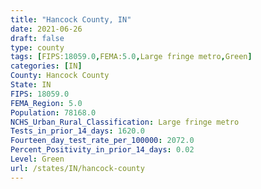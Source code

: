 ```yaml
---
title: "Hancock County, IN"
date: 2021-06-26
draft: false
type: county
tags: [FIPS:18059.0,FEMA:5.0,Large fringe metro,Green]
categories: [IN]
County: Hancock County
State: IN
FIPS: 18059.0
FEMA_Region: 5.0
Population: 78168.0
NCHS_Urban_Rural_Classification: Large fringe metro
Tests_in_prior_14_days: 1620.0
Fourteen_day_test_rate_per_100000: 2072.0
Percent_Positivity_in_prior_14_days: 0.02
Level: Green
url: /states/IN/hancock-county
---
```



